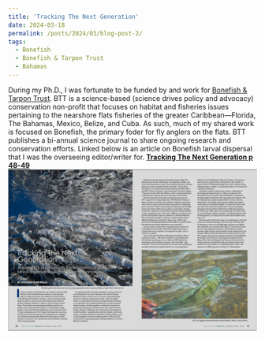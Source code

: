 ```yaml
---
title: 'Tracking The Next Generation'
date: 2024-03-18
permalink: /posts/2024/03/blog-post-2/
tags:
  - Bonefish
  - Bonefish & Tarpon Trust
  - Bahamas
---
```


During my Ph.D., I was fortunate to be funded by and work for [Bonefish & Tarpon Trust](https://www.bonefishtarpontrust.org/). BTT is a science-based (science drives policy and advocacy) conservation non-profit that focuses on habitat and fisheries issues pertaining to the nearshore flats fisheries of the greater Caribbean—Florida, The Bahamas, Mexico, Belize, and Cuba. As such, much of my shared work is focused on Bonefish, the primary foder for fly anglers on the flats. BTT publishes a bi-annual science journal to share ongoing research and conservation efforts. Linked below is an article on Bonefish larval dispersal that I was the overseeing editor/writer for. [<b>Tracking The Next Generation p 48-49</b>](https://www.bonefishtarpontrust.org/bonefish-tarpon-journal-fall-2023/)
<img src='/images/TrackingTheNextGeneration.png'>


